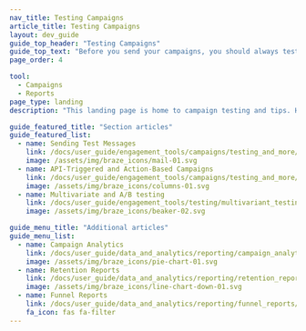 ```yaml
---
nav_title: Testing Campaigns
article_title: Testing Campaigns
layout: dev_guide
guide_top_header: "Testing Campaigns"
guide_top_text: "Before you send your campaigns, you should always test your messages. After, you should always look at the results to ensure your campaign went well and will affect your future campaigns positively.<br><br> Here, you can find resources on testing campaigns, such as sending test messages and performing A/B testing."
page_order: 4

tool: 
  - Campaigns
  - Reports
page_type: landing
description: "This landing page is home to campaign testing and tips. Here, you can find resources on testing campaigns, such as sending test messages, performing A/B testing, and more."

guide_featured_title: "Section articles"
guide_featured_list:
  - name: Sending Test Messages
    link: /docs/user_guide/engagement_tools/campaigns/testing_and_more/sending_test_messages/
    image: /assets/img/braze_icons/mail-01.svg
  - name: API-Triggered and Action-Based Campaigns
    link: /docs/user_guide/engagement_tools/campaigns/testing_and_more/triggered_action_based/
    image: /assets/img/braze_icons/columns-01.svg
  - name: Multivariate and A/B testing
    link: /docs/user_guide/engagement_tools/testing/multivariant_testing/
    image: /assets/img/braze_icons/beaker-02.svg

guide_menu_title: "Additional articles"
guide_menu_list:
  - name: Campaign Analytics
    link: /docs/user_guide/data_and_analytics/reporting/campaign_analytics/
    image: /assets/img/braze_icons/pie-chart-01.svg
  - name: Retention Reports
    link: /docs/user_guide/data_and_analytics/reporting/retention_reports/
    image: /assets/img/braze_icons/line-chart-down-01.svg
  - name: Funnel Reports
    link: /docs/user_guide/data_and_analytics/reporting/funnel_reports/
    fa_icon: fas fa-filter
---
```

